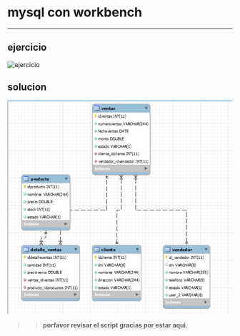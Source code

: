 # **mysql con workbench**
___
## **ejercicio**
![ejercicio](basededatos.peg)

## **solucion**
![ejercicio](modeloentidadrelacion.PNG)

>> **porfavor revisar el script  gracias por estar aqui.**
